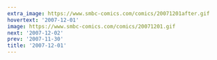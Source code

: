 ```yaml
---
extra_image: https://www.smbc-comics.com/comics/20071201after.gif
hovertext: '2007-12-01'
image: https://www.smbc-comics.com/comics/20071201.gif
next: '2007-12-02'
prev: '2007-11-30'
title: '2007-12-01'
---
```

